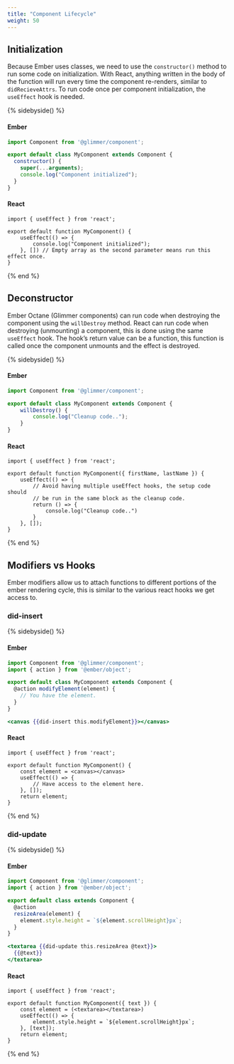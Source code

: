 ```yaml
---
title: "Component Lifecycle"
weight: 50
---
```


## Initialization

Because Ember uses classes, we need to use the `constructor()` method to run some code on initialization.
With React, anything written in the body of the function will run every time the component re-renders,
similar to `didRecieveAttrs`. To run code once per component initialization, the `useEffect` hook is needed.

{% sidebyside() %}
<div>

#### Ember

```js
import Component from '@glimmer/component';

export default class MyComponent extends Component {
  constructor() {
    super(...arguments);
    console.log("Component initialized");
  }
}
```
</div><div>

#### React

```tsx
import { useEffect } from 'react';

export default function MyComponent() {
	useEffect(() => {
		console.log("Component initialized");
	}, []) // Empty array as the second parameter means run this effect once. 
}
```
</div>
{% end %}

## Deconstructor

Ember Octane (Glimmer components) can run code when destroying the component using the
`willDestroy` method. React can run code when destroying (unmounting) a component,
this is done using the same `useEffect` hook. The hook’s return value can be a function,
this function is called once the component unmounts and the effect is destroyed.

{% sidebyside() %}
<div>

#### Ember

```js
import Component from '@glimmer/component';

export default class MyComponent extends Component {
	willDestroy() {
		console.log("Cleanup code..");
	}
}
```
</div><div>

#### React

```tsx
import { useEffect } from 'react';

export default function MyComponent({ firstName, lastName }) {
	useEffect(() => {
		// Avoid having multiple useEffect hooks, the setup code should 
		// be run in the same block as the cleanup code.
		return () => {
			console.log("Cleanup code..")
		}
	}, []);
}
```
</div>
{% end %}

## Modifiers vs Hooks

Ember modifiers allow us to attach functions to different portions of the ember rendering cycle, this is similar to the various react hooks we get access to.

### did-insert

{% sidebyside() %}
<div>

#### Ember

```js
import Component from '@glimmer/component';
import { action } from '@ember/object';

export default class MyComponent extends Component {
  @action modifyElement(element) {
    // You have the element.
  }
}
```

```hbs
<canvas {{did-insert this.modifyElement}}></canvas>
```
</div><div>

#### React

```tsx
import { useEffect } from 'react';

export default function MyComponent() {
	const element = <canvas></canvas>
	useEffect(() => {
		// Have access to the element here.
	}, []);
	return element;
}
```
</div>
{% end %}

### did-update

{% sidebyside() %}
<div>

#### Ember

```js
import Component from '@glimmer/component';
import { action } from '@ember/object';

export default class extends Component {
  @action
  resizeArea(element) {
    element.style.height = `${element.scrollHeight}px`;
  }
}
```

```hbs
<textarea {{did-update this.resizeArea @text}}>
  {{@text}}
</textarea>
```
</div><div>

#### React

```tsx
import { useEffect } from 'react';

export default function MyComponent({ text }) {
	const element = (<textarea></textarea>)
	useEffect(() => {
		element.style.height = `${element.scrollHeight}px`;
	}, [text]);
	return element;
}
```
</div>
{% end %}